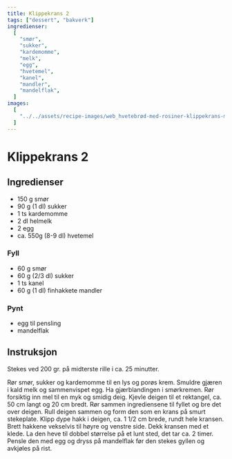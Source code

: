 ```yaml
---
title: Klippekrans 2
tags: ["dessert", "bakverk"]
ingredienser:
  [
    "smør",
    "sukker",
    "kardemomme",
    "melk",
    "egg",
    "hvetemel",
    "kanel",
    "mandler",
    "mandelflak",
  ]
images:
  [
    "../../assets/recipe-images/web_hvetebrød-med-rosiner-klippekrans-mandelfylte-smørboller-eplegjemmer.jpg",
  ]
---
```


# Klippekrans 2

## Ingredienser

- 150 g smør
- 90 g (1 dl) sukker
- 1 ts kardemomme
- 2 dl helmelk
- 2 egg
- ca. 550g (8-9 dl) hvetemel

### Fyll

- 60 g smør
- 60 g (2/3 dl) sukker
- 1 ts kanel
- 60 g (1 dl) finhakkete mandler

### Pynt

- egg til pensling
- mandelflak

## Instruksjon

Stekes ved 200 gr. på midterste rille i ca. 25 minutter.

Rør smør, sukker og kardemomme til en lys og porøs krem. Smuldre gjæren i kald melk og sammenvispet egg. Ha gjærblandingen i smørkremen. Rør forsiktig inn mel til en myk og smidig deig. Kjevle deigen til et rektangel, ca. 50 cm langt og 20 cm bredt. Rør sammen ingrediensene til fyllet og bre det over deigen. Rull deigen sammen og form den som en krans på smurt stekeplate. Klipp dype hakk i deigen, ca. 1 1/2 cm brede, rundt hele kransen. Brett hakkene vekselvis til høyre og venstre side. Dekk kransen med et klede. La den heve til dobbel størrelse på et lunt sted, det tar ca. 2 timer. Pensle den med egg og dryss på mandelflak før den stekes gyllen og avkjøles på rist.
